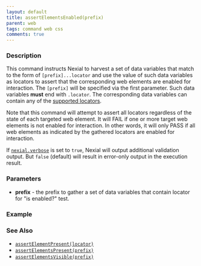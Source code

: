 ```yaml
---
layout: default
title: assertElementsEnabled(prefix)
parent: web
tags: command web css
comments: true
---
```


### Description
This command instructs Nexial to harvest a set of data variables that match to the form of `[prefix]...locator` and
use the value of such data variables as locators to assert that the corresponding web elements are enabled for 
interaction. The `[prefix]` will be specified via the first parameter. Such data variables **must** end with 
`.locator`. The corresponding data variables can contain any of the [supported locators](index#locators).

Note that this command will attempt to assert all locators regardless of the state of each targeted web element. It
will FAIL if one or more target web elements is not enabled for interaction. In other words, it will only PASS if all
web elements as indicated by the gathered locators are enabled for interaction.

If [`nexial.verbose`](../../systemvars/index#nexial.verbose) is set to `true`, Nexial will output additional validation 
output. But `false` (default) will result in error-only output in the execution result.


### Parameters
- **prefix** - the prefix to gather a set of data variables that contain locator for "is enabled?" test.


### Example


### See Also
- [`assertElementPresent(locator)`](assertElementPresent(locator))
- [`assertElementsPresent(prefix)`](assertElementsPresent(prefix))
- [`assertElementsVisible(prefix)`](assertElementsVisible(prefix))
